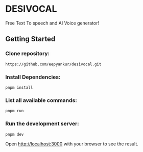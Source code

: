 # DESIVOCAL

Free Text To speech and AI Voice generator!

## Getting Started

### Clone repository:
```
https://github.com/eepyankur/desivocal.git
```

### Install Dependencies:
```
pnpm install
```

### List all available commands:
```
pnpm run
```

### Run the development server:

```
pnpm dev
```

Open [http://localhost:3000](http://localhost:3000) with your browser to see the result.